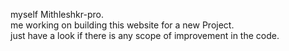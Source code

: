 myself Mithleshkr-pro.
<br>
me working on building this website for a new Project.
<br>
just have a look if there is any scope of improvement in the code.
